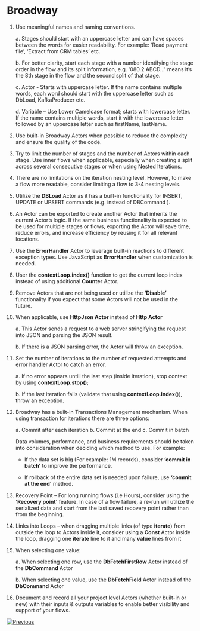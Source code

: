 # Broadway 

1. Use meaningful names and naming conventions. 

    a. Stages should start with an uppercase letter and can have spaces between the words for easier readability.  For example:  ‘Read payment file’, ‘Extract from CRM tables’ etc. 

    b. For better clarity, start each stage with a number identifying the stage order in the flow and its split information, e.g. '080.2 ABCD…' means it’s the 8th stage in the flow and the second split of that stage.

    c. Actor - Starts with uppercase letter. If the name contains multiple words, each word should start with the uppercase letter such as DbLoad, KafkaProducer etc.

    d. Variable – Use Lower Camelcase format; starts with lowercase letter. If the name contains multiple words, start it with the lowercase letter followed by an uppercase letter such as firstName, lastName. 

2. Use built-in Broadway Actors when possible to reduce the complexity and ensure the quality of the code.
  
3. Try to limit the number of stages and the number of Actors within each stage. Use inner flows when applicable, especially when creating a split across several consecutive stages or when using Nested Iterations.
  
4. There are no limitations on the iteration nesting level. However, to make a flow more readable, consider limiting a flow to 3-4 nesting levels.
  
5. Utilize the **DBLoad** Actor as it has a built-in functionality for INSERT, UPDATE or UPSERT commands (e.g. instead of DBCommand ).
  
6. An Actor can be exported to create another Actor that inherits the current Actor’s logic. If the same business functionality is expected to be used for multiple stages or flows, exporting the Actor will save time, reduce errors, and increase efficiency by reusing it for all relevant locations.
  
7. Use the  **ErrorHandler** Actor to leverage built-in reactions to different exception types. Use JavaScript as **ErrorHandler** when customization is needed.
  
8. User the **contextLoop.index()** function to get the current loop index instead of using additional **Counter** Actor.
  
9. Remove Actors that are not being used or utilize the **‘Disable’** functionality if you expect that some Actors will not be used in the future.

10. When applicable, use **HttpJson Actor** instead of **Http Actor**

    a. This Actor sends a request to a web server stringifying the request into JSON and parsing the JSON result.

    b. If there is a JSON parsing error, the Actor will throw an exception. 
    
11. Set the number of iterations to the number of requested attempts and error handler Actor to catch an error. 

    a. If no error appears untill the last step (inside iteration), stop context by using **contextLoop.stop()**;

    b. If the last iteration fails (validate that using **contextLoop.index(**)), throw an exception.
    
12. Broadway has a built-in Transactions Management mechanism. When using transaction for iterations there are three options:

    a. Commit after each iteration 
    b. Commit at the end
    c. Commit in batch

     Data volumes, performance, and business requirements should be taken into consideration when deciding which method to use. For example:

	 - If the data set is big (For example: 1M records), consider **‘commit in batch’** to improve the performance.  

	 - If rollback of the entire data set is needed upon failure, use **‘commit at the end’** method.

13. Recovery Point – For long running flows (i.e Hours), consider using the **‘Recovery point’** feature. In case of a flow failure, a re-run will utilize the serialized data and start from the last saved recovery point rather than from the beginning.
  
14. Links into Loops – when dragging multiple links (of type **iterate**) from outside the loop to Actors inside it, consider using a **Const** Actor inside the loop, dragging one **iterate** line to it and many **value** lines from it

15. When selecting one value: 

    a. When selecting one row, use the **DbFetchFirstRow** Actor instead of the **DbCommand** Actor 

    b. When selecting one value, use the **DbFetchField** Actor instead of the **DbCommand** Actor
    
16. Document and record all your project level Actors (whether built-in or new) with their inputs & outputs variables to enable better visibility and support of your flows.

[![Previous](/articles/images/Previous.png)](/articles/COE/Fabric_Implementation_Best_Practices/best_practice_security.md) 
